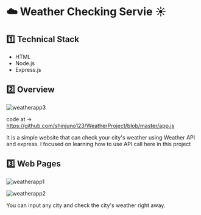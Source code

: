 # :cloud: Weather Checking Servie :sunny:


## :one: Technical Stack

- HTML
- Node.js
- Express.js

## :two: Overview
![weatherapp3](https://user-images.githubusercontent.com/72008909/207610977-d5c7d693-844b-4447-9b53-32cac8feef97.png)

code at -> https://github.com/shinjuno123/WeatherProject/blob/master/app.js

It is a simple website that can check your city's weather using Weather API and express.
I focused on learning how to use API call here in this project

## :three: Web Pages

![weatherapp1](https://user-images.githubusercontent.com/72008909/207610662-96c15e70-61ab-4974-badc-a01526f8e15d.png)

![weatherapp2](https://user-images.githubusercontent.com/72008909/207610700-7d779ea4-860c-4c4f-be14-1f9663ec6b6f.png)

You can input any city and check the city's weather right away.
